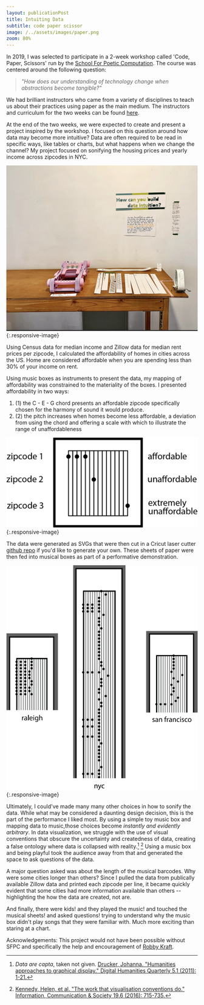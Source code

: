 ```yaml
---
layout: publicationPost
title: Intuiting Data
subtitle: code paper scissor
image: /../assets/images/paper.png
zoom: 80%
---
```


In 2019, I was selected to participate in a 2-week workshop called 'Code, Paper, Scissors' run by the [School For Poetic Computation](https://sfpc.io/). The course was centered around the following question:

> _"How does our understanding of technology change when abstractions become tangible?"_

We had brilliant instructors who came from a variety of disciplines to teach us about their practices using paper as the main medium. The instructors and curriculum for the two weeks can be found [here](http://sfpc.io/code-paper-scissors/).

At the end of the two weeks, we were expected to create and present a project inspired by the workshop. I focused on this question around how data may become more intuitive? Data are often required to be read in specific ways, like tables or charts, but what happens when we change the channel? My project focused on sonifying the housing prices and yearly income across zipcodes in NYC.

![table display with strips of sheet music. small music box taped to table on the right. sign above saying 'can you build data intuition?' with some illegible signs to the right](/assets/images/data-intuition/table-display.jpeg){:.responsive-image}

Using Census data for median income and Zillow data for median rent prices per zipcode, I calculated the affordability of homes in cities across the US. Home are considered affordable when you are spending less than 30% of your income on rent.

Using music boxes as instruments to present the data, my mapping of affordability was constrained to the materiality of the boxes. I presented affordability in two ways:

1. (1) the C - E - G chord presents an affordable zipcode specifically chosen for the harmony of sound it would produce.
2. (2) the pitch increases when homes become less affordable, a deviation from using the chord and offering a scale with which to illustrate the range of unaffordableness

![example of three zipcodes in an image of verticle striped musical paper. the first zipcode has circles on C, E, and G and is marked affordable. the second has only one circle beyond the G mark and is marked unaffordable. the final zipcode has only one circle all the way to the right and is marked extremely unaffordable](/assets/images/data-intuition/example-legend.png){:.responsive-image}

The data were generated as SVGs that were then cut in a Cricut laser cutter [github repo](https://github.com/gotdairyya/musical-data) if you'd like to generate your own. These sheets of paper were then fed into musical boxes as part of a performative demonstration.

![three examples of the generated musical data from three cities: raleigh, new york city, and san francisco](/assets/images/data-intuition/example-cities.png){:.responsive-image}

Ultimately, I could've made many many other choices in how to sonify the data. While what may be considered a daunting design decision, this is the part of the performance I liked most. By using a simple toy music box and mapping data to music,those choices become _instantly and evidently arbitrary_. In data visualization, we struggle with the use of visual conventions that obscure the uncertainty and createdness of data, creating a false ontology where data is collapsed with reality.[^capta] [^conventions] Using a music box and being playful took the audience away from that and generated the space to ask questions of the data.

A major question asked was about the length of the musical barcodes. Why were some cities longer than others? Since I pulled the data from publically available Zillow data and printed each zipcode per line, it became quickly evident that some cities had more information available than others -- highlighting the how the data are created, not are.

And finally, there were kids! and they played the music! and touched the musical sheets! and asked questions! trying to understand why the music box didn't play songs that they were familiar with. Much more exciting than staring at a chart.

Acknowledgements: This project would not have been possible without SFPC and specifically the help and encouragement of [Robby Kraft](https://robbykraft.com/).

[^capta]: _Data are capta_, taken not given. [Drucker, Johanna. "Humanities approaches to graphical display." Digital Humanities Quarterly 5.1 (2011): 1-21.](http://www.digitalhumanities.org//dhq/vol/5/1/000091/000091.html)
[^conventions]: [Kennedy, Helen, et al. "The work that visualisation conventions do." Information, Communication & Society 19.6 (2016): 715-735.](https://www.tandfonline.com/doi/full/10.1080/1369118X.2016.1153126)
